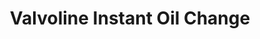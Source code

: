 ---
title: "Valvoline Instant Oil Change"
url: /amherst/valvoline-instant-oil-change/
shop: Autowerkstatt
---